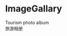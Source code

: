 # ImageGallary
Tourism photo album <br>
<a hreh="https://cold-code.github.io/ImageGallary/blob/master/HTML/index.html">旅游相册</a>
